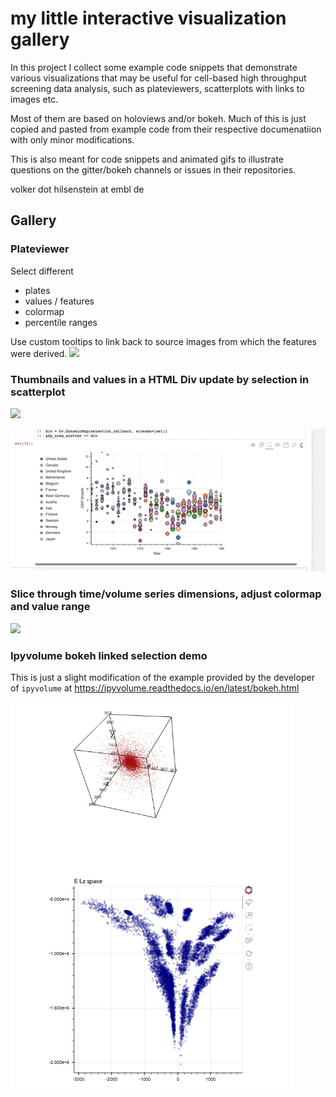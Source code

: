 # my little interactive visualization gallery

In this project I collect some example code snippets that demonstrate various
visualizations that may be useful for cell-based high throughput screening data analysis,
such as plateviewers, scatterplots with links to images etc.

Most of them are based on holoviews and/or bokeh. Much of this is just copied and pasted from example code from their respective documenatiion with only minor modifications.

This is also meant for code snippets and animated gifs to illustrate questions on the gitter/bokeh channels or issues in their repositories.

volker dot hilsenstein at embl de

## Gallery

### Plateviewer

Select different 
* plates
* values / features
* colormap
* percentile ranges

Use custom tooltips to link back to source images
from which the features were derived.
![](./Plateviewer/Plateview_demo.gif)

### Thumbnails and values in a HTML Div update by selection in scatterplot

![](./DivFromSelection/GalleryFromScatterPlotgif.gif)

![](./DivFromSelection/selection_from_scatter.gif)


### Slice through time/volume series dimensions, adjust colormap and value range

![](./Images_with_interactors/dynamic_map_interact_zt_cmap_vmin_vmax.gif)


### Ipyvolume bokeh linked selection demo

This is just a slight modification of the example provided by the developer of `ipyvolume` at https://ipyvolume.readthedocs.io/en/latest/bokeh.html

![](./3DScatterPlots/bokeh_ipyvolume.gif)
